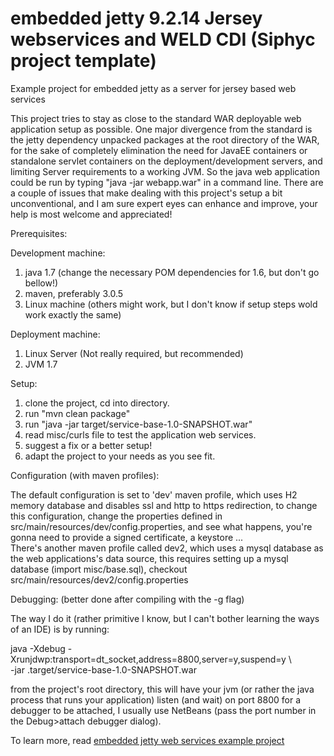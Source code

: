 embedded jetty 9.2.14 Jersey webservices and WELD CDI (Siphyc project template)
=========================
Example project for embedded jetty as a server for jersey based web services 

This project tries to stay as close to the standard WAR deployable web application
 setup as possible. One major divergence from the standard is the jetty dependency
 unpacked packages at the root directory of the WAR, for the sake of completely elimination the need
for JavaEE containers or standalone servlet containers on the deployment/development servers,
 and limiting Server requirements to a working JVM. So the java web application could be run by
 typing "java -jar webapp.war" in a command line. 
There are a couple of issues that make dealing with this project's setup a bit unconventional, 
and I am sure expert eyes can enhance and improve, your help is most welcome and appreciated!

Prerequisites:

Development machine:

1. java 1.7  (change the necessary POM dependencies for 1.6, but don't go bellow!)
2. maven, preferably 3.0.5
3. Linux machine (others might work, but I don't know if setup steps wold work exactly the same)
 

Deployment machine:

1. Linux Server (Not really required, but recommended)
2. JVM 1.7


Setup:

1. clone the project, cd into directory.
2. run "mvn clean package"
3. run "java -jar target/service-base-1.0-SNAPSHOT.war"
4. read misc/curls file to test the application web services.
5. suggest a fix or a better setup!
6. adapt the project to your needs as you see fit.


Configuration (with maven profiles):

The default configuration is set to 'dev' maven profile, which uses H2 memory database
and disables ssl and http to https redirection, to change this configuration, change 
the properties defined in src/main/resources/dev/config.properties, 
and see what happens, you're gonna need to provide a signed certificate, a keystore ...<br>
There's another maven profile called dev2, which uses a mysql database as the web applications's 
data source, this requires setting up a mysql database (import misc/base.sql), checkout src/main/resources/dev2/config.properties
 

Debugging:  (better done after compiling with the -g flag)

The way I do it (rather primitive I know, but I can't bother learning the ways of an IDE) is by running:

java -Xdebug -Xrunjdwp:transport=dt_socket,address=8800,server=y,suspend=y \  
-jar .target/service-base-1.0-SNAPSHOT.war

from the project's root directory, this will have your jvm (or rather the java 
process that runs your application) listen (and wait) on port 8800 for a debugger to be attached,
I usually use NetBeans (pass the port number in the Debug>attach debugger dialog).

To learn more, read <a href="https://info.siphyc.com/java-web-services-example-project/">embedded jetty web services example project</a>

